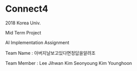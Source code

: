 # Connect4
2018 Korea Univ.

Mid Term Project

AI Implementation Assignment

Team Name : 아버지날보고있다면정답을알려조

Team Member :	Lee Jihwan
	     	Kim Seonyoung
	     	Kim Younghoon


